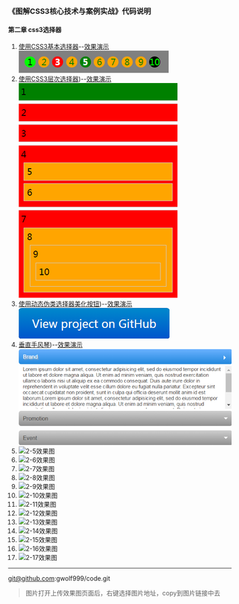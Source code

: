 

### 《图解CSS3核心技术与案例实战》代码说明

#### 第二章 css3选择器

 1. [使用CSS3基本选择器](https://github.com/gwolf999/code/blob/master/%E5%9B%BE%E8%A7%A3CSS3%E6%A0%B8%E5%BF%83%E6%8A%80%E6%9C%AF%E4%B8%8E%E6%A1%88%E4%BE%8B%E5%AE%9E%E6%88%98code/chapter-2/2-1.html)--[效果演示](http://code.gwolf.me/css3/chapter-2/2-1.html)
   ![2-1效果图](https://github.com/gwolf999/code/blob/master/%E5%9B%BE%E8%A7%A3CSS3%E6%A0%B8%E5%BF%83%E6%8A%80%E6%9C%AF%E4%B8%8E%E6%A1%88%E4%BE%8B%E5%AE%9E%E6%88%98code/chapter-2/2-1.png?raw=true)
 2. [使用CSS3层次选择器](https://github.com/gwolf999/code/blob/master/%E5%9B%BE%E8%A7%A3CSS3%E6%A0%B8%E5%BF%83%E6%8A%80%E6%9C%AF%E4%B8%8E%E6%A1%88%E4%BE%8B%E5%AE%9E%E6%88%98code/chapter-2/2-2.html))--[效果演示](http://code.gwolf.me/css3/chapter-2/2-2.html)
   ![2-2效果图](https://github.com/gwolf999/code/blob/master/%E5%9B%BE%E8%A7%A3CSS3%E6%A0%B8%E5%BF%83%E6%8A%80%E6%9C%AF%E4%B8%8E%E6%A1%88%E4%BE%8B%E5%AE%9E%E6%88%98code/chapter-2/2-2.png?raw=true)
 3. [使用动态伪类选择器美化按钮](https://github.com/gwolf999/code/blob/master/%E5%9B%BE%E8%A7%A3CSS3%E6%A0%B8%E5%BF%83%E6%8A%80%E6%9C%AF%E4%B8%8E%E6%A1%88%E4%BE%8B%E5%AE%9E%E6%88%98code/chapter-2/2-3.html))--[效果演示](http://code.gwolf.me/css3/chapter-2/2-3.html)
   ![2-3效果图](https://github.com/gwolf999/code/blob/master/%E5%9B%BE%E8%A7%A3CSS3%E6%A0%B8%E5%BF%83%E6%8A%80%E6%9C%AF%E4%B8%8E%E6%A1%88%E4%BE%8B%E5%AE%9E%E6%88%98code/chapter-2/2-3.png?raw=true)
 4. [垂直手风琴](https://github.com/gwolf999/code/blob/master/%E5%9B%BE%E8%A7%A3CSS3%E6%A0%B8%E5%BF%83%E6%8A%80%E6%9C%AF%E4%B8%8E%E6%A1%88%E4%BE%8B%E5%AE%9E%E6%88%98code/chapter-2/2-4.html))--[效果演示](http://code.gwolf.me/css3/chapter-2/2-4.html)
  ![2-4效果图](https://github.com/gwolf999/code/blob/master/%E5%9B%BE%E8%A7%A3CSS3%E6%A0%B8%E5%BF%83%E6%8A%80%E6%9C%AF%E4%B8%8E%E6%A1%88%E4%BE%8B%E5%AE%9E%E6%88%98code/chapter-2/2-4.png?raw=true)
 5. []()
  ![2-5效果图]()
 6. []()
  ![2-6效果图]()
 7. []()
  ![2-7效果图]()
 8. []()
  ![2-8效果图]()
 9. []()
  ![2-9效果图]()
 10. []()
  ![2-10效果图]()
 11. []()
  ![2-11效果图]()
 12. []()
  ![2-12效果图]()
 13. []()
  ![2-13效果图]()
 14. []()
  ![2-14效果图]()
 15. []()
  ![2-15效果图]()
 16. []()
  ![2-16效果图]()
 17. []()
  ![2-17效果图]()


----------
git@github.com:gwolf999/code.git

> 图片打开上传效果图页面后，右键选择图片地址，copy到图片链接中去
